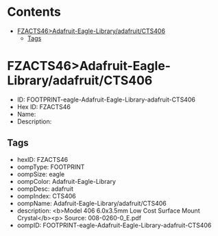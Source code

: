 



Contents
========

* [FZACTS46>Adafruit-Eagle-Library/adafruit/CTS406](#fzacts46adafruit-eagle-libraryadafruitcts406)
	* [Tags](#tags)

# FZACTS46>Adafruit-Eagle-Library/adafruit/CTS406

- ID: FOOTPRINT-eagle-Adafruit-Eagle-Library-adafruit-CTS406
- Hex ID: FZACTS46
- Name: 
- Description: 

## Tags

- hexID: FZACTS46
- oompType: FOOTPRINT
- oompSize: eagle
- oompColor: Adafruit-Eagle-Library
- oompDesc: adafruit
- oompIndex: CTS406
- oompName: Adafruit-Eagle-Library/adafruit/CTS406
- description: &lt;b&gt;Model 406 6.0x3.5mm Low Cost Surface Mount Crystal&lt;/b&gt;&lt;p&gt;
Source: 008-0260-0_E.pdf
- oompID: FOOTPRINT-eagle-Adafruit-Eagle-Library-adafruit-CTS406
